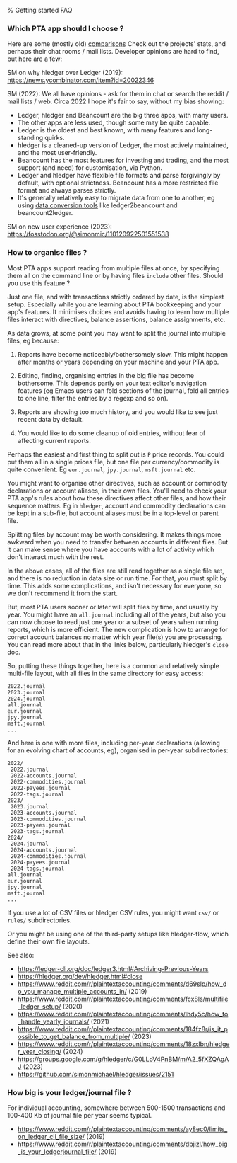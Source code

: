 % Getting started FAQ

### Which PTA app should I choose ?

Here are some (mostly old) [comparisons](https://plaintextaccounting.org#comparisons)
Check out the projects' stats, and perhaps their chat rooms / mail lists.
Developer opinions are hard to find, but here are a few:

SM on why hledger over Ledger (2019): https://news.ycombinator.com/item?id=20022346

SM (2022): We all have opinions - ask for them in chat or search the reddit / mail lists / web.
Circa 2022 I hope it's fair to say, without my bias showing:

- Ledger, hledger and Beancount are the big three apps, with many users.
- The other apps are less used, though some may be quite capable.
- Ledger is the oldest and best known, with many features and long-standing quirks.
- hledger is a cleaned-up version of Ledger, 
  the most actively maintained, and the most user-friendly.
- Beancount has the most features for investing and trading, 
  and the most support (and need) for customisation, via Python.
- Ledger and hledger have flexible file formats and parse forgivingly by default, with optional strictness.
  Beancount has a more restricted file format and always parses strictly.
- It's generally relatively easy to migrate data from one to another, 
  eg using [data conversion tools](https://plaintextaccounting.org#data-importconversion)
  like ledger2beancount and beancount2ledger.

SM on new user experience (2023): https://fosstodon.org/@simonmic/110120922501551538

### How to organise files ?

Most PTA apps support reading from multiple files at once,
by specifying them all on the command line or by having
files `include` other files. Should you use this feature ?

Just one file, and with transactions strictly ordered by date, is the simplest setup.
Especially while you are learning about PTA bookkeeping and your app's features.
It minimises choices and avoids having to learn how multiple files
interact with directives, balance assertions, balance assignments, etc.

As data grows, at some point you may want to split the journal into multiple files, eg because:

1. Reports have become noticeably/bothersomely slow.
   This might happen after months or years depending on your machine and your PTA app.

2. Editing, finding, organising entries in the big file has become bothersome. 
   This depends partly on your text editor's navigation features
   (eg Emacs users can fold sections of the journal, fold all entries to one line,
   filter the entries by a regexp and so on).

3. Reports are showing too much history, and you would like to see just recent data by default.

4. You would like to do some cleanup of old entries, without fear of affecting current reports.

Perhaps the easiest and first thing to split out is `P` price records.
You could put them all in a single prices file, but one file per currency/commodity is quite convenient.
Eg `eur.journal`, `jpy.journal`, `msft.journal` etc.

You might want to organise other directives, such as account or commodity declarations or account aliases, in their own files.
You'll need to check your PTA app's rules about how these directives affect other files, and how their sequence matters.
Eg in `hledger`, account and commodity declarations can be kept in a sub-file, but account aliases must be in a top-level or parent file.

Splitting files by account may be worth considering. 
It makes things more awkward when you need to transfer between accounts in different files.
But it can make sense where you have accounts with a lot of activity which don't interact much with the rest.

In the above cases, all of the files are still read together as a single file set,
and there is no reduction in data size or run time. For that, you must split by time.
This adds some complications, and isn't necessary for everyone, so we don't recommend it from the start.

But, most PTA users sooner or later will split files by time, and usually by year.
You might have an `all.journal` including all of the years, but also you can now choose
to read just one year or a subset of years when running reports, which is more efficient.
The new complication is how to arrange for correct account balances no matter which year file(s) you are processing.
You can read more about that in the links below, particularly hledger's `close` doc.

So, putting these things together, here is a common and relatively simple multi-file layout, 
with all files in the same directory for easy access:

```
2022.journal
2023.journal
2024.journal
all.journal
eur.journal
jpy.journal
msft.journal
...
```

And here is one with more files, 
including per-year declarations (allowing for an evolving chart of accounts, eg),
organised in per-year subdirectories:

```
2022/
 2022.journal
 2022-accounts.journal
 2022-commodities.journal
 2022-payees.journal
 2022-tags.journal
2023/
 2023.journal
 2023-accounts.journal
 2023-commodities.journal
 2023-payees.journal
 2023-tags.journal
2024/
 2024.journal
 2024-accounts.journal
 2024-commodities.journal
 2024-payees.journal
 2024-tags.journal
all.journal
eur.journal
jpy.journal
msft.journal
...
```

If you use a lot of CSV files or hledger CSV rules, you might want `csv/` or `rules/` subdirectories.

Or you might be using one of the third-party setups like hledger-flow, which define their own file layouts.

See also:

- https://ledger-cli.org/doc/ledger3.html#Archiving-Previous-Years
- https://hledger.org/dev/hledger.html#close
- https://www.reddit.com/r/plaintextaccounting/comments/d69slp/how_do_you_manage_multiple_accounts_in/ (2019)
- https://www.reddit.com/r/plaintextaccounting/comments/fcx8ls/multifile_ledger_setup/ (2020)
- https://www.reddit.com/r/plaintextaccounting/comments/lhdy5c/how_to_handle_yearly_journals/ (2021)
- https://www.reddit.com/r/plaintextaccounting/comments/184fz8r/is_it_possible_to_get_balance_from_multiple/ (2023)
- https://www.reddit.com/r/plaintextaccounting/comments/18zxlbn/hledger_year_closing/ (2024)
- https://groups.google.com/g/hledger/c/G0LLoV4PnBM/m/A2_5fXZQAgAJ (2023)
- https://github.com/simonmichael/hledger/issues/2151


### How big is your ledger/journal file ?

For individual accounting, somewhere between 500-1500 transactions and 100-400 Kb of journal file per year seems typical.

- https://www.reddit.com/r/plaintextaccounting/comments/ay8ec0/limits_on_ledger_cli_file_size/ (2019)
- https://www.reddit.com/r/plaintextaccounting/comments/dbjizl/how_big_is_your_ledgerjournal_file/ (2019)
